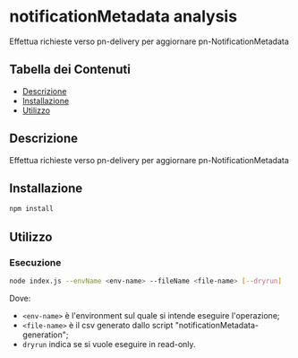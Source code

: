 # notificationMetadata analysis
Effettua richieste verso pn-delivery per aggiornare pn-NotificationMetadata

## Tabella dei Contenuti

- [Descrizione](#descrizione)
- [Installazione](#installazione)
- [Utilizzo](#utilizzo)

## Descrizione

Effettua richieste verso pn-delivery per aggiornare pn-NotificationMetadata

## Installazione

```bash
npm install
```

## Utilizzo

### Esecuzione
```bash
node index.js --envName <env-name> --fileName <file-name> [--dryrun]
```
Dove:
- `<env-name>` è l'environment sul quale si intende eseguire l'operazione;
- `<file-name>` è il csv generato dallo script "notificationMetadata-generation";
- `dryrun` indica se si vuole eseguire in read-only.
